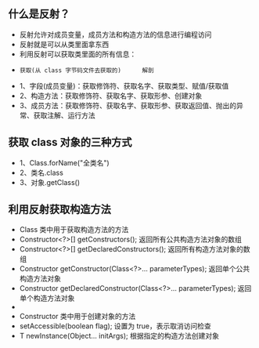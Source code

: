 ## 什么是反射？
* 反射允许对成员变量，成员方法和构造方法的信息进行编程访问
* 反射就是可以从类里面拿东西
* 利用反射可以获取类里面的所有信息：
*     获取(从 class 字节码文件去获取的)      解剖
* 1、字段(成员变量)：获取修饰符、获取名字、获取类型、赋值/获取值
* 2、构造方法：获取修饰符、获取名字、获取形参、创建对象
* 3、成员方法：获取修饰符、获取名字、获取形参、获取返回值、抛出的异常、获取注解、运行方法

## 获取 class 对象的三种方式
* 1、Class.forName("全类名")
* 2、类名.class
* 3、对象.getClass()

## 利用反射获取构造方法
* Class 类中用于获取构造方法的方法
* Constructor<?>[] getConstructors(); 返回所有公共构造方法对象的数组
* Constructor<?>[] getDeclaredConstructors(); 返回所有构造方法对象的数组
* Constructor<T> getConstructor(Class<?>... parameterTypes); 返回单个公共构造方法对象
* Constructor<T> getDeclaredConstructor(Class<?>... parameterTypes); 返回单个构造方法对象
* 
* Constructor 类中用于创建对象的方法
* setAccessible(boolean flag); 设置为 true，表示取消访问检查
* T newInstance(Object... initArgs); 根据指定的构造方法创建对象